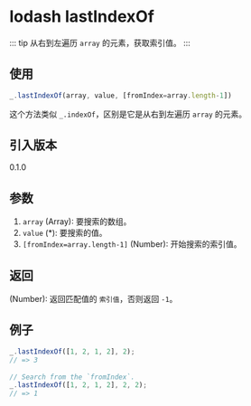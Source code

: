 # lodash lastIndexOf

::: tip
从右到左遍历 `array` 的元素，获取索引值。
:::

## 使用

```javascript
_.lastIndexOf(array, value, [fromIndex=array.length-1])
```

这个方法类似 `_.indexOf`，区别是它是从右到左遍历 `array` 的元素。

## 引入版本

0.1.0

## 参数

1. `array` (Array): 要搜索的数组。
2. `value` (*): 要搜索的值。
3. `[fromIndex=array.length-1]` (Number): 开始搜索的索引值。

## 返回

(Number): 返回匹配值的 `索引值`，否则返回 `-1`。

## 例子

```javascript
_.lastIndexOf([1, 2, 1, 2], 2);
// => 3
 
// Search from the `fromIndex`.
_.lastIndexOf([1, 2, 1, 2], 2, 2);
// => 1
```
